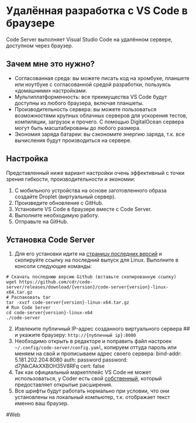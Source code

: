 # Удалённая разработка с VS Code в браузере
Code Server выполняет Visual Studio Code на удалённом сервере, доступном через браузер.

## Зачем мне это нужно?
* Согласованная среда: вы можете писать код на хромбуке, планшете или ноутбуке с согласованной средой разработки, пользуясь «домашними» настройками.
* Мультиплатформенность: все преимущества VS Code будут доступны из любого браузера, включая планшеты.
* Производительность сервера: вы можете пользоваться возможностями крупных облачных серверов для ускорения тестов, компиляции, загрузок и прочего. С помощью DigitalOcean сервера могут быть масштабированы до любого размера.
* Экономия заряда батареи: вы сэкономите энергию заряда, т.к. все вычисления будут производиться на сервере.

## Настройка
Представленный ниже вариант настройки очень эффективный с точки зрения гибкости, производительности и экономии:
1. С мобильного устройства на основе заготовленного образа создайте Droplet (виртуальный сервер).
2. Произведите обновление с GitHub.
3. Установите VS Code в браузере вместе с Code Server.
4. Выполните необходимую работу.
5. Отправьте на GitHub.

## Установка Code Server
1. Для его установки идите на [страницу последних версий](https://github.com/cdr/code-server/releases/latest) и скопируйте ссылку на последний выпуск для Linux. Выполните в консоли следующие команды:
```
# Скачать последнюю версию Github (вставьте скопированную ссылку)
wget https://github.com/cdr/code-server/releases/download/{version}/code-server{version}-linux-x64.tar.gz
# Распаковать tar
tar -xvzf code-server{version}-linux-x64.tar.gz
# Run Code Server
cd code-server{version}-linux-x64
./code-server
```
2. Извлеките публичный IP-адрес созданного виртуального сервера ## и укажите браузеру: `http://{публичный ip}:8080`
3. Необходимо открыть в редакторе и поправить файл настроек `~/.config/code-server/config.yaml`, копируем оттуда пароль или меняем на свой и прописываем адрес своего сервера:
  bind-addr: 5.181.202.204:8080
  auth: password
  password: d7jNkCAkXXBOH35V8RFq
  cert: false
5. Так как официальный маркетплейс VS Code не может использоваться, у Coder есть свой [собственный](https://github.com/cdr/code-server#extensions), который предоставляет открытые расширения.
6. Все шрифты будут работать нормально при условии, что они установлены на локальный компьютер, т.к. отображает текст именно ваш браузер.

#Web